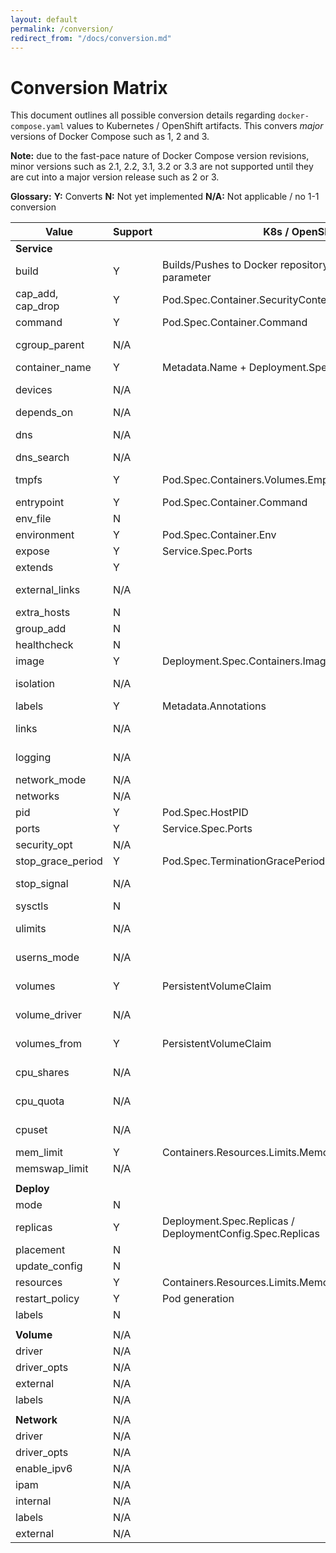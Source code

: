 ```yaml
---
layout: default
permalink: /conversion/
redirect_from: "/docs/conversion.md"
---
```


# Conversion Matrix

This document outlines all possible conversion details regarding `docker-compose.yaml` values to Kubernetes / OpenShift artifacts. This convers *major* versions of Docker Compose such as 1, 2 and 3.

__Note:__ due to the fast-pace nature of Docker Compose version revisions, minor versions such as 2.1, 2.2, 3.1, 3.2 or 3.3 are not supported until they are cut into a major version release such as 2 or 3.

__Glossary:__
__Y:__ Converts
__N:__ Not yet implemented
__N/A:__ Not applicable / no 1-1 conversion

| Value             | Support | K8s / OpenShift                                                  | Notes                                                                                                          |
|-------------------|---------|------------------------------------------------------------------|----------------------------------------------------------------------------------------------------------------|
| __Service__       |         |                                                                  |                                                                                                                |
| build             | Y       | Builds/Pushes to Docker repository. See `--build` parameter      | Only supported on Version 1/2 of Docker Compose                                                                |
| cap_add, cap_drop | Y       | Pod.Spec.Container.SecurityContext.Capabilities.Add/Drop         |                                                                                                                |
| command           | Y       | Pod.Spec.Container.Command                                       |                                                                                                                |
| cgroup_parent     | N/A     |                                                                  | Not supported within Kubernetes. See issue https://github.com/kubernetes/kubernetes/issues/11986               |
| container_name    | Y       | Metadata.Name + Deployment.Spec.Containers.Name                  |                                                                                                                |
| devices           | N/A     |                                                                  | Not supported within Kubernetes, See issue https://github.com/kubernetes/kubernetes/issues/5607                |
| depends_on        | N/A     |                                                                  |                                                                                                                |
| dns               | N/A     |                                                                  | Not used within Kubernetes. Kubernetes uses a managed DNS server                                               |
| dns_search        | N/A     |                                                                  | See `dns` key                                                                                                  |
| tmpfs             | Y       | Pod.Spec.Containers.Volumes.EmptyDir                             | Creates emptyDirvolume with medium set to Memory & mounts given directory inside container                     |
| entrypoint        | Y       | Pod.Spec.Container.Command                                       | Same as command                                                                                                |
| env_file          | N       |                                                                  |                                                                                                                |
| environment       | Y       | Pod.Spec.Container.Env                                           |                                                                                                                |
| expose            | Y       | Service.Spec.Ports                                               |                                                                                                                |
| extends           | Y       |                                                                  | Extends by utilizing the same image supplied                                                                   |
| external_links    | N/A     |                                                                  | Kubernetes uses a flat-structure for all containers and thus external_links does not have a 1-1 conversion     |
| extra_hosts       | N       |                                                                  |                                                                                                                |
| group_add         | N       |                                                                  |                                                                                                                |
| healthcheck       | N       |                                                                  |                                                                                                                |
| image             | Y       | Deployment.Spec.Containers.Image                                 |                                                                                                                |
| isolation         | N/A     |                                                                  | Not applicable as this applies to Windows with HyperV support                                                  |
| labels            | Y       | Metadata.Annotations                                             |                                                                                                                |
| links             | N/A     |                                                                  | All containers in the same pod are accessible in Kubernetes                                                    |
| logging           | N/A     |                                                                  | Kubernetes has built-in logging support at the node-level                                                      |
| network_mode      | N/A     |                                                                  | Kubernetes uses it's own cluster networking                                                                    |
| networks          | N/A     |                                                                  | See `networks` key                                                                                             |
| pid               | Y       | Pod.Spec.HostPID                                                 |                                                                                                                |
| ports             | Y       | Service.Spec.Ports                                               |                                                                                                                |
| security_opt      | N/A     |                                                                  | Kubernetes uses it's own container naming scheme                                                               |
| stop_grace_period | Y       | Pod.Spec.TerminationGracePeriodSeconds                           |                                                                                                                |
| stop_signal       | N/A     |                                                                  | Not supported within Kubernetes. See issue https://github.com/kubernetes/kubernetes/issues/30051               |
| sysctls           | N       |                                                                  |                                                                                                                |
| ulimits           | N/A     |                                                                  | Not supported within Kubernetes. See issue https://github.com/kubernetes/kubernetes/issues/3595                |
| userns_mode       | N/A     |                                                                  | Not supported within Kubernetes and ignored in Docker Compose Version 3                                        |
| volumes           | Y       | PersistentVolumeClaim                                            | Creates a PersistentVolumeClaim. Can only be created if there is already a PersistentVolume within the cluster |
| volume_driver     | N/A     |                                                                  | Different plugins for different volumes, see: https://kubernetes.io/docs/concepts/storage/volumes/             |
| volumes_from      | Y       | PersistentVolumeClaim                                            | Creates a PersistentVolumeClaim that is both shared by deployment and deployment config (OpenShift)            |
| cpu_shares        | N/A     |                                                                  | No direct mapping, use `resources` key within Docker Compose Version 3 `deploy`                                |
| cpu_quota         | N/A     |                                                                  | No direct mapping, use `resources` key within Docker Compose Version 3 `deploy`                                |
| cpuset            | N/A     |                                                                  | No direct mapping, use `resources` key within Docker Compose Version 3 `deploy`                                |
| mem_limit         | Y       | Containers.Resources.Limits.Memory                               |                                                                                                                |
| memswap_limit     | N/A     |                                                                  | Use mem_limit                                                                                                  |
|                   |         |                                                                  |                                                                                                                |
| __Deploy__        |         |                                                                  |                                                                                                                |
| mode              | N       |                                                                  |                                                                                                                |
| replicas          | Y       | Deployment.Spec.Replicas / DeploymentConfig.Spec.Replicas        |                                                                                                                |
| placement         | N       |                                                                  |                                                                                                                |
| update_config     | N       |                                                                  |                                                                                                                |
| resources         | Y       | Containers.Resources.Limits.Memory                               | Support for memory but not CPU                                                                                 |
| restart_policy    | Y       | Pod generation                                                   | This generated a Pod, see the [user guide on restart](http://kompose.io/user-guide/#restart)                   |
| labels            | N       |                                                                  |                                                                                                                |
|                   |         |                                                                  |                                                                                                                |
| __Volume__        | N/A     |                                                                  |                                                                                                                |
| driver            | N/A     |                                                                  |                                                                                                                |
| driver_opts       | N/A     |                                                                  |                                                                                                                |
| external          | N/A     |                                                                  |                                                                                                                |
| labels            | N/A     |                                                                  |                                                                                                                |
|                   |         |                                                                  |                                                                                                                |
| __Network__       | N/A     |                                                                  |                                                                                                                |
| driver            | N/A     |                                                                  |                                                                                                                |
| driver_opts       | N/A     |                                                                  |                                                                                                                |
| enable_ipv6       | N/A     |                                                                  |                                                                                                                |
| ipam              | N/A     |                                                                  |                                                                                                                |
| internal          | N/A     |                                                                  |                                                                                                                |
| labels            | N/A     |                                                                  |                                                                                                                |
| external          | N/A     |                                                                  |                                                                                                                |
